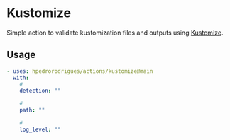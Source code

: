 # Kustomize

Simple action to validate kustomization files and outputs using [Kustomize].

## Usage

```yaml
- uses: hpedrorodrigues/actions/kustomize@main
  with:
    #
    detection: ""

    #
    path: ""

    #
    log_level: ""
```



[Kustomize]: https://kustomize.io
